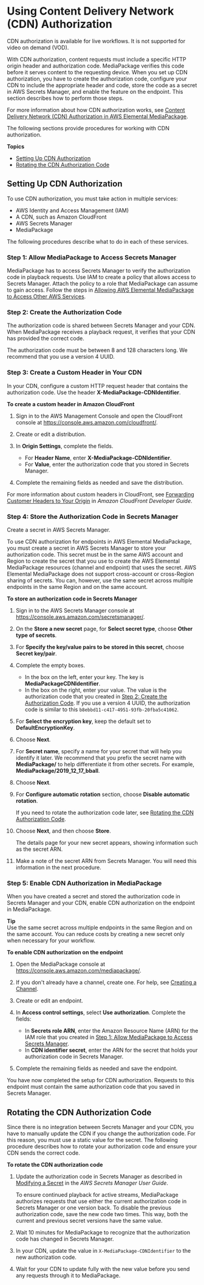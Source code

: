 # Using Content Delivery Network \(CDN\) Authorization<a name="working-cdn-auth"></a>

CDN authorization is available for live workflows\. It is not supported for video on demand \(VOD\)\.

With CDN authorization, content requests must include a specific HTTP origin header and authorization code\. MediaPackage verifies this code before it serves content to the requesting device\. When you set up CDN authorization, you have to create the authorization code, configure your CDN to include the appropriate header and code, store the code as a secret in AWS Secrets Manager, and enable the feature on the endpoint\. This section describes how to perform those steps\.

For more information about how CDN authorization works, see [Content Delivery Network \(CDN\) Authorization in AWS Elemental MediaPackage](cdn-auth.md)\.

The following sections provide procedures for working with CDN authorization\.

**Topics**
+ [Setting Up CDN Authorization](#cdn-auth-setup)
+ [Rotating the CDN Authorization Code](#cdn-auth-rotate)

## Setting Up CDN Authorization<a name="cdn-auth-setup"></a>

To use CDN authorization, you must take action in multiple services:
+ AWS Identity and Access Management \(IAM\) 
+ A CDN, such as Amazon CloudFront
+ AWS Secrets Manager
+ MediaPackage

The following procedures describe what to do in each of these services\.

### Step 1: Allow MediaPackage to Access Secrets Manager<a name="cdn-aut-setup-iam"></a>

MediaPackage has to access Secrets Manager to verify the authorization code in playback requests\. Use IAM to create a policy that allows access to Secrets Manager\. Attach the policy to a role that MediaPackage can assume to gain access\. Follow the steps in [Allowing AWS Elemental MediaPackage to Access Other AWS Services](setting-up-create-trust-rel.md)\.

### Step 2: Create the Authorization Code<a name="cdn-aut-setup-code"></a>

The authorization code is shared between Secrets Manager and your CDN\. When MediaPackage receives a playback request, it verifies that your CDN has provided the correct code\. 

The authorization code must be between 8 and 128 characters long\. We recommend that you use a version 4 UUID\.

### Step 3: Create a Custom Header in Your CDN<a name="cdn-aut-setup-cdn"></a>

In your CDN, configure a custom HTTP request header that contains the authorization code\. Use the header **X\-MediaPackage\-CDNIdentifier**\.

**To create a custom header in Amazon CloudFront**

1. Sign in to the AWS Management Console and open the CloudFront console at [https://console\.aws\.amazon\.com/cloudfront/](https://console.aws.amazon.com/cloudfront/)\.

1. Create or edit a distribution\.

1. In **Origin Settings**, complete the fields\.
   + For **Header Name**, enter **X\-MediaPackage\-CDNIdentifier**\.
   + For **Value**, enter the authorization code that you stored in Secrets Manager\.

1. Complete the remaining fields as needed and save the distribution\.

For more information about custom headers in CloudFront, see [Forwarding Customer Headers to Your Origin](https://docs.aws.amazon.com/AmazonCloudFront/latest/DeveloperGuide/forward-custom-headers.html) in *Amazon CloudFront Developer Guide*\.

### Step 4: Store the Authorization Code in Secrets Manager<a name="cdn-aut-setup-secret"></a>

Create a secret in AWS Secrets Manager\. 

To use CDN authorization for endpoints in AWS Elemental MediaPackage, you must create a secret in AWS Secrets Manager to store your authorization code\. This secret must be in the same AWS account and Region to create the secret that you use to create the AWS Elemental MediaPackage resources \(channel and endpoint\) that uses the secret\. AWS Elemental MediaPackage does not support cross\-account or cross\-Region sharing of secrets\. You can, however, use the same secret across multiple endpoints in the same Region and on the same account\.

**To store an authorization code in Secrets Manager**

1. Sign in to the AWS Secrets Manager console at [https://console\.aws\.amazon\.com/secretsmanager/](https://console.aws.amazon.com/secretsmanager/)\.

1. On the **Store a new secret** page, for **Select secret type**, choose **Other type of secrets**\.

1. For **Specify the key/value pairs to be stored in this secret**, choose **Secret key/pair**\.

1. Complete the empty boxes\.
   + In the box on the left, enter your key\. The key is **MediaPackageCDNIdentifier**\.
   + In the box on the right, enter your value\. The value is the authorization code that you created in [Step 2: Create the Authorization Code](#cdn-aut-setup-code)\. If you use a version 4 UUID, the authorization code is similar to this `b8ebbd11-c417-4951-93fb-20fba5c41062`\.

1. For **Select the encryption key**, keep the default set to **DefaultEncryptionKey**\.

1. Choose **Next**\.

1. For **Secret name**, specify a name for your secret that will help you identify it later\. We recommend that you prefix the secret name with **MediaPackage/** to help differentiate it from other secrets\. For example, **MediaPackage/2019\_12\_17\_bball**\.

1. Choose **Next**\.

1. For **Configure automatic rotation** section, choose **Disable automatic rotation**\. 

   If you need to rotate the authorization code later, see [Rotating the CDN Authorization Code](#cdn-auth-rotate)\.

1. Choose **Next**, and then choose **Store**\.

   The details page for your new secret appears, showing information such as the secret ARN\.

1. Make a note of the secret ARN from Secrets Manager\. You will need this information in the next procedure\.

### Step 5: Enable CDN Authorization in MediaPackage<a name="cdn-aut-setup-endpoint"></a>

When you have created a secret and stored the authorization code in Secrets Manager and your CDN, enable CDN authorization on the endpoint in MediaPackage\.

**Tip**  
Use the same secret across multiple endpoints in the same Region and on the same account\. You can reduce costs by creating a new secret only when necessary for your workflow\.

**To enable CDN authorization on the endpoint**

1. Open the MediaPackage console at [https://console\.aws\.amazon\.com/mediapackage/](https://console.aws.amazon.com/mediapackage/)\.

1. If you don't already have a channel, create one\. For help, see [Creating a Channel](channels-create.md)\.

1. Create or edit an endpoint\.

1. In **Access control settings**, select **Use authorization**\. Complete the fields:
   + In **Secrets role ARN**, enter the Amazon Resource Name \(ARN\) for the IAM role that you created in [Step 1: Allow MediaPackage to Access Secrets Manager](#cdn-aut-setup-iam)\.
   + In **CDN identifier secret**, enter the ARN for the secret that holds your authorization code in Secrets Manager\.

1. Complete the remaining fields as needed and save the endpoint\.

You have now completed the setup for CDN authorization\. Requests to this endpoint must contain the same authorization code that you saved in Secrets Manager\.

## Rotating the CDN Authorization Code<a name="cdn-auth-rotate"></a>

Since there is no integration between Secrets Manager and your CDN, you have to manually update the CDN if you change the authorization code\. For this reason, you must use a static value for the secret\. The following procedure describes how to rotate your authorization code and ensure your CDN sends the correct code\.

**To rotate the CDN authorization code**

1. Update the authorization code in Secrets Manager as described in [Modifying a Secret](https://docs.aws.amazon.com/secretsmanager/latest/userguide/manage_update-secret.html) in the *AWS Secrets Manager User Guide*\.

   To ensure continued playback for active streams, MediaPackage authorizes requests that use either the current authorization code in Secrets Manager or one version back\. To disable the previous authorization code, save the new code two times\. This way, both the current and previous secret versions have the same value\.

1. Wait 10 minutes for MediaPackage to recognize that the authorization code has changed in Secrets Manager\.

1. In your CDN, update the value in `X-MediaPackage-CDNIdentifier` to the new authorization code\.

1. Wait for your CDN to update fully with the new value before you send any requests through it to MediaPackage\.